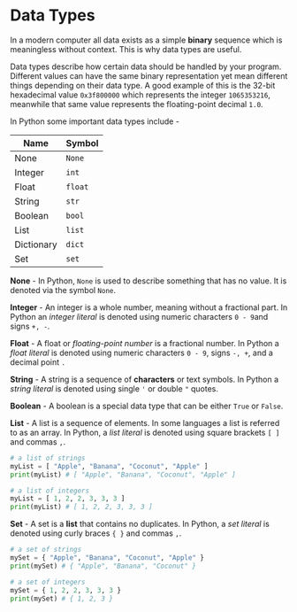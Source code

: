 # Data Types

In a modern computer all data exists as a simple **binary** sequence which is meaningless without context. This is why data types are useful.

Data types describe how certain data should be handled by your program. Different values can have the same binary representation yet mean different things depending on their data type. A good example of this is the 32-bit hexadecimal value `0x3f800000` which represents the integer `1065353216`, meanwhile that same value represents the floating-point decimal `1.0`.

In Python some important data types include -

| Name       | Symbol  |
| ---------- | ------- |
| None       | `None`  |
| Integer    | `int`   |
| Float      | `float` |
| String     | `str`   |
| Boolean    | `bool`  |
| List       | `list`  |
| Dictionary | `dict`  |
| Set        | `set`   |

**None** - In Python, `None` is used to describe something that has no value. It is denoted via the symbol `None`.

**Integer** - An integer is a whole number, meaning without a fractional part. In Python an *integer literal* is denoted using numeric characters `0 - 9`and signs `+, -`.

**Float** - A float or *floating-point number* is a fractional number. In Python a *float literal* is denoted using numeric characters `0 - 9`, signs `-, +`, and a decimal point `.`

**String** - A string is a sequence of **characters** or text symbols. In Python a *string literal* is denoted using single `'` or double `"` quotes.

**Boolean** - A boolean is a special data type that can be either `True` or `False`. 

**List** - A list is a sequence of elements. In some languages a list is referred to as an array. In Python, a *list literal* is denoted using square brackets `[ ]` and commas `,`.

```py
# a list of strings
myList = [ "Apple", "Banana", "Coconut", "Apple" ]
print(myList) # [ "Apple", "Banana", "Coconut", "Apple" ]

# a list of integers
myList = [ 1, 2, 2, 3, 3, 3 ]
print(myList) # [ 1, 2, 2, 3, 3, 3 ]
```

**Set** - A set is a **list** that contains no duplicates. In Python, a *set literal* is denoted using curly braces `{ }` and commas `,`.

```py
# a set of strings
mySet = { "Apple", "Banana", "Coconut", "Apple" }
print(mySet) # { "Apple", "Banana", "Coconut" }

# a set of integers
mySet = { 1, 2, 2, 3, 3, 3 }
print(mySet) # { 1, 2, 3 }
```
